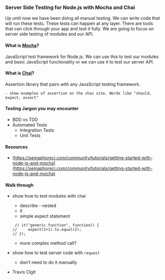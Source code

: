 ### Server Side Testing for Node.js with Mocha and Chai

Up until now we have been doing all manual testing. We can write code that will run these tests. These tests can happen at any layer. There are tools that can click through your app and test it fully. We are going to focus on server side testing of modules and our API.

#### What is [Mocha](http://mochajs.org/)?
JavaScript test framework for Node.js. We can use this to test our modules and basic JavaScript functionality or we can use it to test our server API.
#### What is [Chai](http://chaijs.com/)?
Assertion library that pairs with any JavaScript testing framework. 

	- show examples of assertion on the chai site. Words like "should, expect, assert"

#### Testing Jargon you may encounter
- BDD vs TDD
- Automated Tests
	- Integration Tests
	- Unit Tests


#### Resources
- [https://semaphoreci.com/community/tutorials/getting-started-with-node-js-and-mocha](https://semaphoreci.com/community/tutorials/getting-started-with-node-js-and-mocha)

#### Walk through

- show how to test modules with chai
	- describe - nested
	- it
	- simple expect statement

	```
	 // it("generic function", function() {
    //     expect(1+1).to.equal(2);
    // });
	```
	- more complex method call?
- show how to test server code with ```request```
	- don't need to do it manually
- Travis CIgit